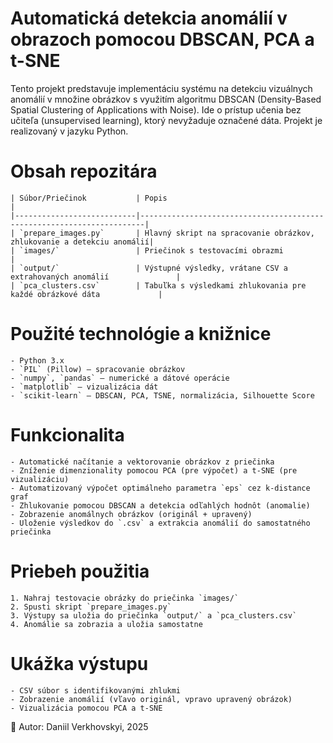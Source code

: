 
# Automatická detekcia anomálií v obrazoch pomocou DBSCAN, PCA a t-SNE

Tento projekt predstavuje implementáciu systému na detekciu vizuálnych anomálií v množine obrázkov s využitím algoritmu DBSCAN (Density-Based Spatial Clustering of Applications with Noise). Ide o prístup učenia bez učiteľa (unsupervised learning), ktorý nevyžaduje označené dáta. Projekt je realizovaný v jazyku Python.

# Obsah repozitára

    | Súbor/Priečinok           | Popis                                                                 |
    |---------------------------|-----------------------------------------------------------------------|
    | `prepare_images.py`       | Hlavný skript na spracovanie obrázkov, zhlukovanie a detekciu anomálií|
    | `images/`                 | Priečinok s testovacími obrazmi                                       |
    | `output/`                 | Výstupné výsledky, vrátane CSV a extrahovaných anomálií               |
    | `pca_clusters.csv`        | Tabuľka s výsledkami zhlukovania pre každé obrázkové dáta             |

#  Použité technológie a knižnice

    - Python 3.x
    - `PIL` (Pillow) – spracovanie obrázkov
    - `numpy`, `pandas` – numerické a dátové operácie
    - `matplotlib` – vizualizácia dát
    - `scikit-learn` – DBSCAN, PCA, TSNE, normalizácia, Silhouette Score

#  Funkcionalita

    - Automatické načítanie a vektorovanie obrázkov z priečinka
    - Zníženie dimenzionality pomocou PCA (pre výpočet) a t-SNE (pre vizualizáciu)
    - Automatizovaný výpočet optimálneho parametra `eps` cez k-distance graf
    - Zhlukovanie pomocou DBSCAN a detekcia odľahlých hodnôt (anomalie)
    - Zobrazenie anomálnych obrázkov (originál + upravený)
    - Uloženie výsledkov do `.csv` a extrakcia anomálií do samostatného priečinka

#  Priebeh použitia

    1. Nahraj testovacie obrázky do priečinka `images/`
    2. Spusti skript `prepare_images.py`
    3. Výstupy sa uložia do priečinka `output/` a `pca_clusters.csv`
    4. Anomálie sa zobrazia a uložia samostatne

#  Ukážka výstupu

    - CSV súbor s identifikovanými zhlukmi
    - Zobrazenie anomálií (vľavo originál, vpravo upravený obrázok)
    - Vizualizácia pomocou PCA a t-SNE

🧪 Autor: Daniil Verkhovskyi, 2025  
